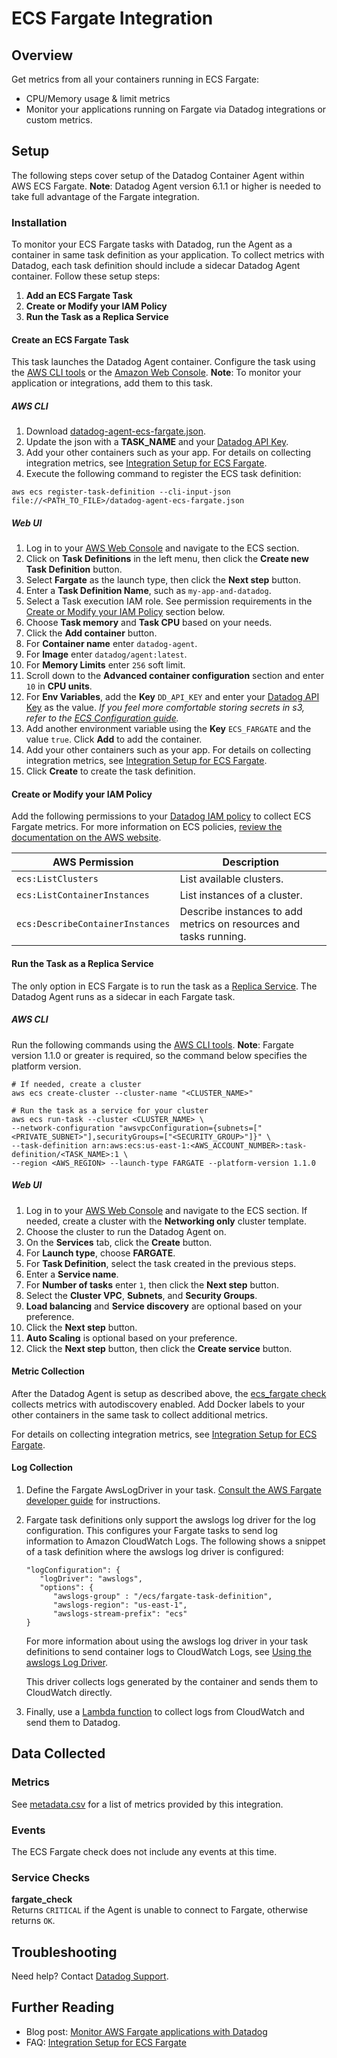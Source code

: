 # ECS Fargate Integration

## Overview

Get metrics from all your containers running in ECS Fargate:

* CPU/Memory usage & limit metrics
* Monitor your applications running on Fargate via Datadog integrations or custom metrics.

## Setup
The following steps cover setup of the Datadog Container Agent within AWS ECS Fargate. **Note**: Datadog Agent version 6.1.1 or higher is needed to take full advantage of the Fargate integration.

### Installation
To monitor your ECS Fargate tasks with Datadog, run the Agent as a container in same task definition as your application. To collect metrics with Datadog, each task definition should include a sidecar Datadog Agent container. Follow these setup steps:

1. **Add an ECS Fargate Task**
2. **Create or Modify your IAM Policy**
3. **Run the Task as a Replica Service**

#### Create an ECS Fargate Task
This task launches the Datadog Agent container. Configure the task using the [AWS CLI tools][11] or the [Amazon Web Console][12]. **Note**: To monitor your application or integrations, add them to this task.

##### AWS CLI

1. Download [datadog-agent-ecs-fargate.json][18].
2. Update the json with a **TASK_NAME** and your [Datadog API Key][13].
3. Add your other containers such as your app. For details on collecting integration metrics, see [Integration Setup for ECS Fargate][19].
3. Execute the following command to register the ECS task definition:
```
aws ecs register-task-definition --cli-input-json file://<PATH_TO_FILE>/datadog-agent-ecs-fargate.json
```

##### Web UI

1. Log in to your [AWS Web Console][12] and navigate to the ECS section.
2. Click on **Task Definitions** in the left menu, then click the **Create new Task Definition** button.
3. Select **Fargate** as the launch type, then click the **Next step** button.
4. Enter a **Task Definition Name**, such as `my-app-and-datadog`.
5. Select a Task execution IAM role. See permission requirements in the [Create or Modify your IAM Policy](##create-or-modify-your-iam-policy) section below.
6. Choose **Task memory** and **Task CPU** based on your needs.
7. Click the **Add container** button.
8. For **Container name** enter `datadog-agent`.
9. For **Image** enter `datadog/agent:latest`.
10. For **Memory Limits** enter `256` soft limit.
11. Scroll down to the **Advanced container configuration** section and enter `10` in **CPU units**.
12. For **Env Variables**, add the **Key** `DD_API_KEY` and enter your [Datadog API Key][13] as the value. *If you feel more comfortable storing secrets in s3, refer to the [ECS Configuration guide][14].*
13. Add another environment variable using the **Key** `ECS_FARGATE` and the value `true`. Click **Add** to add the container.
14. Add your other containers such as your app. For details on collecting integration metrics, see [Integration Setup for ECS Fargate][19].
15. Click **Create** to create the task definition.

#### Create or Modify your IAM Policy
Add the following permissions to your [Datadog IAM policy][15] to collect ECS Fargate metrics. For more information on ECS policies, [review the documentation on the AWS website][16].

| AWS Permission                   | Description                                                       |
|----------------------------------|-------------------------------------------------------------------|
| `ecs:ListClusters`               | List available clusters.                                          |
| `ecs:ListContainerInstances`     | List instances of a cluster.                                      |
| `ecs:DescribeContainerInstances` | Describe instances to add metrics on resources and tasks running. |

#### Run the Task as a Replica Service
The only option in ECS Fargate is to run the task as a [Replica Service][17]. The Datadog Agent runs as a sidecar in each Fargate task.

##### AWS CLI
Run the following commands using the [AWS CLI tools][11]. **Note**: Fargate version 1.1.0 or greater is required, so the command below specifies the platform version.

```
# If needed, create a cluster
aws ecs create-cluster --cluster-name "<CLUSTER_NAME>"

# Run the task as a service for your cluster
aws ecs run-task --cluster <CLUSTER_NAME> \
--network-configuration "awsvpcConfiguration={subnets=["<PRIVATE_SUBNET>"],securityGroups=["<SECURITY_GROUP>"]}" \
--task-definition arn:aws:ecs:us-east-1:<AWS_ACCOUNT_NUMBER>:task-definition/<TASK_NAME>:1 \
--region <AWS_REGION> --launch-type FARGATE --platform-version 1.1.0
```

##### Web UI
1. Log in to your [AWS Web Console][12] and navigate to the ECS section. If needed, create a cluster with the **Networking only** cluster template.
2. Choose the cluster to run the Datadog Agent on.
3. On the **Services** tab, click the **Create** button.
4. For **Launch type**, choose **FARGATE**.
5. For **Task Definition**, select the task created in the previous steps.
6. Enter a **Service name**.
7. For **Number of tasks** enter `1`, then click the **Next step** button.
8. Select the **Cluster VPC**, **Subnets**, and **Security Groups**.
9. **Load balancing** and **Service discovery** are optional based on your preference.
10. Click the **Next step** button.
11. **Auto Scaling** is optional based on your preference.
12. Click the **Next step** button, then click the **Create service** button.

#### Metric Collection
After the Datadog Agent is setup as described above, the [ecs_fargate check][6] collects metrics with autodiscovery enabled. Add Docker labels to your other containers in the same task to collect additional metrics.

For details on collecting integration metrics, see [Integration Setup for ECS Fargate][19].

#### Log Collection

1. Define the Fargate AwsLogDriver in your task. [Consult the AWS Fargate developer guide][8] for instructions.

2. Fargate task definitions only support the awslogs log driver for the log configuration. This configures your Fargate tasks to send log information to Amazon CloudWatch Logs. The following shows a snippet of a task definition where the awslogs log driver is configured:

    ```
    "logConfiguration": { 
       "logDriver": "awslogs",
       "options": { 
          "awslogs-group" : "/ecs/fargate-task-definition",
          "awslogs-region": "us-east-1",
          "awslogs-stream-prefix": "ecs"
    }
    ```

    For more information about using the awslogs log driver in your task definitions to send container logs to CloudWatch Logs, see [Using the awslogs Log Driver][9].

    This driver collects logs generated by the container and sends them to CloudWatch directly.

3. Finally, use a [Lambda function][10] to collect logs from CloudWatch and send them to Datadog.

## Data Collected

### Metrics

See [metadata.csv][2] for a list of metrics provided by this integration.

### Events

The ECS Fargate check does not include any events at this time.

### Service Checks

**fargate_check**  
Returns `CRITICAL` if the Agent is unable to connect to Fargate, otherwise returns `OK`.

## Troubleshooting

Need help? Contact [Datadog Support][3].

## Further Reading

* Blog post: [Monitor AWS Fargate applications with Datadog][4]
* FAQ: [Integration Setup for ECS Fargate][19]


[1]: https://docs.datadoghq.com/agent/faq/agent-commands/#agent-status-and-information
[2]: https://github.com/DataDog/integrations-core/blob/master/ecs_fargate/metadata.csv
[3]: https://docs.datadoghq.com/help/
[4]: https://www.datadoghq.com/blog/monitor-aws-fargate/
[5]: https://docs.datadoghq.com/agent/faq/agent-commands/#start-stop-restart-the-agent
[6]: https://github.com/DataDog/integrations-core/blob/master/ecs_fargate/datadog_checks/ecs_fargate/data/conf.yaml.example
[8]: https://docs.aws.amazon.com/AmazonECS/latest/developerguide/AWS_Fargate.html
[9]: https://docs.aws.amazon.com/AmazonECS/latest/developerguide/using_awslogs.html
[10]: https://docs.datadoghq.com/integrations/amazon_lambda/#log-collection
[11]: https://aws.amazon.com/cli/
[12]: https://aws.amazon.com/console/
[13]: https://app.datadoghq.com/account/settings#api
[14]: http://docs.aws.amazon.com/AmazonECS/latest/developerguide/ecs-agent-config.html#ecs-config-s3
[15]: https://docs.datadoghq.com/integrations/amazon_web_services/#installation
[16]: https://docs.aws.amazon.com/IAM/latest/UserGuide/list_ecs.html
[17]: https://docs.aws.amazon.com/AmazonECS/latest/developerguide/ecs_services.html#service_scheduler_replica
[18]: https://docs.datadoghq.com/json/datadog-agent-ecs-fargate.json
[19]: http://docs.datadoghq.com/integrations/faq/integration-setup-ecs-fargate/
